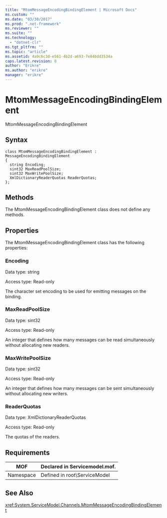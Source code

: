 ```yaml
---
title: "MtomMessageEncodingBindingElement | Microsoft Docs"
ms.custom: ""
ms.date: "03/30/2017"
ms.prod: ".net-framework"
ms.reviewer: ""
ms.suite: ""
ms.technology: 
  - "dotnet-clr"
ms.tgt_pltfrm: ""
ms.topic: "article"
ms.assetid: 4a9c6c3d-e561-4b2d-a693-7e84bdd3534a
caps.latest.revision: 8
author: "Erikre"
ms.author: "erikre"
manager: "erikre"
---
```

# MtomMessageEncodingBindingElement
MtomMessageEncodingBindingElement  
  
## Syntax  
  
```  
class MtomMessageEncodingBindingElement : MessageEncodingBindingElement  
{  
  string Encoding;  
  sint32 MaxReadPoolSize;  
  sint32 MaxWritePoolSize;  
  XmlDictionaryReaderQuotas ReaderQuotas;  
};  
```  
  
## Methods  
 The MtomMessageEncodingBindingElement class does not define any methods.  
  
## Properties  
 The MtomMessageEncodingBindingElement class has the following properties:  
  
### Encoding  
 Data type: string  
  
 Access type: Read-only  
  
 The character set encoding to be used for emitting messages on the binding.  
  
### MaxReadPoolSize  
 Data type: sint32  
  
 Access type: Read-only  
  
 An integer that defines how many messages can be read simultaneously without allocating new readers.  
  
### MaxWritePoolSize  
 Data type: sint32  
  
 Access type: Read-only  
  
 An integer that defines how many messages can be sent simultaneously without allocating new writers.  
  
### ReaderQuotas  
 Data type: XmlDictionaryReaderQuotas  
  
 Access type: Read-only  
  
 The quotas of the readers.  
  
## Requirements  
  
|MOF|Declared in Servicemodel.mof.|  
|---------|-----------------------------------|  
|Namespace|Defined in root\ServiceModel|  
  
## See Also  
 <xref:System.ServiceModel.Channels.MtomMessageEncodingBindingElement>